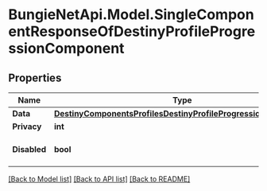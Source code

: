 
# BungieNetApi.Model.SingleComponentResponseOfDestinyProfileProgressionComponent

## Properties

Name | Type | Description | Notes
------------ | ------------- | ------------- | -------------
**Data** | [**DestinyComponentsProfilesDestinyProfileProgressionComponent**](DestinyComponentsProfilesDestinyProfileProgressionComponent.md) |  | [optional] 
**Privacy** | **int** |  | [optional] 
**Disabled** | **bool** | If true, this component is disabled. | [optional] 

[[Back to Model list]](../README.md#documentation-for-models)
[[Back to API list]](../README.md#documentation-for-api-endpoints)
[[Back to README]](../README.md)

